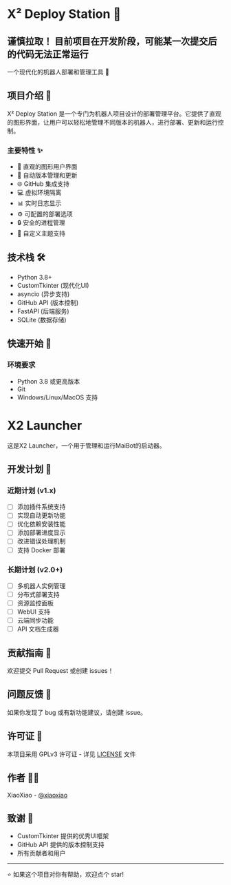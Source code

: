 # X² Deploy Station 🚀
## 谨慎拉取！ 目前项目在开发阶段，可能某一次提交后的代码无法正常运行
一个现代化的机器人部署和管理工具 🤖

## 项目介绍 📖

X² Deploy Station 是一个专门为机器人项目设计的部署管理平台。它提供了直观的图形界面，让用户可以轻松地管理不同版本的机器人，进行部署、更新和运行控制。

### 主要特性 ✨

- 🎯 直观的图形用户界面
- 🔄 自动版本管理和更新
- 🌐 GitHub 集成支持
- 💻 虚拟环境隔离
- 📊 实时日志显示
- ⚙️ 可配置的部署选项
- 🔒 安全的进程管理
- 🌈 自定义主题支持

## 技术栈 🛠️

- Python 3.8+
- CustomTkinter (现代化UI)
- asyncio (异步支持)
- GitHub API (版本控制)
- FastAPI (后端服务)
- SQLite (数据存储)

## 快速开始 🚀

### 环境要求

- Python 3.8 或更高版本
- Git
- Windows/Linux/MacOS 支持

# X2 Launcher

这是X2 Launcher，一个用于管理和运行MaiBot的启动器。

## 开发计划 📅

### 近期计划 (v1.x)

- [ ] 添加插件系统支持
- [ ] 实现自动更新功能
- [ ] 优化依赖安装性能
- [ ] 添加部署进度显示
- [ ] 改进错误处理机制
- [ ] 支持 Docker 部署

### 长期计划 (v2.0+)

- [ ] 多机器人实例管理
- [ ] 分布式部署支持
- [ ] 资源监控面板
- [ ] WebUI 支持
- [ ] 云端同步功能
- [ ] API 文档生成器

## 贡献指南 🤝

欢迎提交 Pull Request 或创建 issues！

## 问题反馈 🐛

如果你发现了 bug 或有新功能建议，请创建 issue。

## 许可证 📄

本项目采用 GPLv3 许可证 - 详见 [LICENSE](LICENSE) 文件

## 作者 👨‍💻

XiaoXiao - [@xiaoxiao](https://github.com/xiaoxiao)

## 致谢 🙏

- CustomTkinter 提供的优秀UI框架
- GitHub API 提供的版本控制支持
- 所有贡献者和用户

---

⭐️ 如果这个项目对你有帮助，欢迎点个 star!
